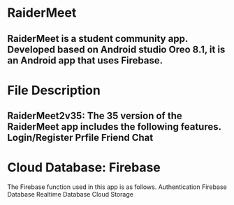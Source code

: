 # RaiderMeet
RaiderMeet is a student community app.
Developed based on Android studio Oreo 8.1, it is an Android app that uses Firebase.
------------------------------
# File Description
RaiderMeet2v35: The 35 version of the RaiderMeet app includes the following features.
Login/Register
Prfile
Friend
Chat
------------------------------
# Cloud Database: Firebase
The Firebase function used in this app is as follows.
Authentication
Firebase Database
Realtime Database
Cloud Storage
